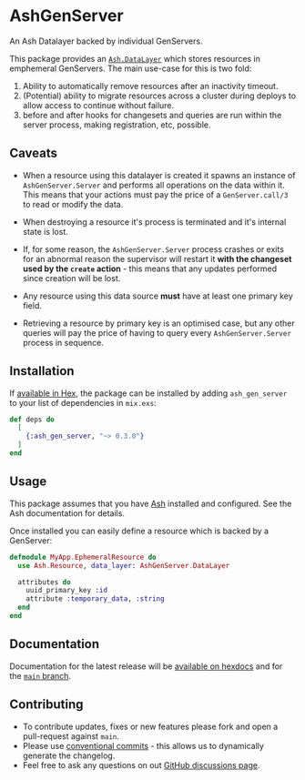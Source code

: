 # AshGenServer

An Ash Datalayer backed by individual GenServers.

This package provides an
[`Ash.DataLayer`](https://ash-hq.org/docs/module/ash/latest/ash-datalayer) which
stores resources in emphemeral GenServers.  The main use-case for this is two fold:

  1. Ability to automatically remove resources after an inactivity timeout.
  2. (Potential) ability to migrate resources across a cluster during deploys to
     allow access to continue without failure.
  3. before and after hooks for changesets and queries are run within the server
     process, making registration, etc, possible.

## Caveats

  * When a resource using this datalayer is created it spawns an instance of
    `AshGenServer.Server` and performs all operations on the data within it.
    This means that your actions must pay the price of a `GenServer.call/3` to
    read or modify the data.

  * When destroying a resource it's process is terminated and it's internal
    state is lost.

  * If, for some reason, the `AshGenServer.Server` process crashes or exits for
    an abnormal reason the supervisor will restart it **with the changeset used
    by the `create` action** - this means that any updates performed since
    creation will be lost.

  * Any resource using this data source **must** have at least one primary key
    field.

  * Retrieving a resource by primary key is an optimised case, but any other
    queries will pay the price of having to query every `AshGenServer.Server`
    process in sequence.

## Installation

If [available in Hex](https://hex.pm/docs/publish), the package can be installed
by adding `ash_gen_server` to your list of dependencies in `mix.exs`:

```elixir
def deps do
  [
    {:ash_gen_server, "~> 0.3.0"}
  ]
end
```

## Usage

This package assumes that you have [Ash](https://ash-hq.org) installed and
configured.  See the Ash documentation for details.

Once installed you can easily define a resource which is backed by a GenServer:

```elixir
defmodule MyApp.EphemeralResource do
  use Ash.Resource, data_layer: AshGenServer.DataLayer

  attributes do
    uuid_primary_key :id
    attribute :temporary_data, :string
  end
end
```

## Documentation

Documentation for the latest release will be [available on
hexdocs](https://hexdocs.pm/ash_gen_server) and for the [`main`
branch](https://team-alembic.github.io/ash_gen_server).

## Contributing

  * To contribute updates, fixes or new features please fork and open a
    pull-request against `main`.
  * Please use [conventional
    commits](https://www.conventionalcommits.org/en/v1.0.0/) - this allows us to
    dynamically generate the changelog.
  * Feel free to ask any questions on out [GitHub discussions
    page](https://github.com/team-alembic/ash_gen_server/discussions).

